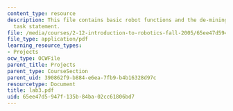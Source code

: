 ```yaml
---
content_type: resource
description: This file contains basic robot functions and the de-mining robot project
  task statement.
file: /media/courses/2-12-introduction-to-robotics-fall-2005/65ee47d5947f135b84ba02cc61806bd7_lab3.pdf
file_type: application/pdf
learning_resource_types:
- Projects
ocw_type: OCWFile
parent_title: Projects
parent_type: CourseSection
parent_uid: 390862f9-b884-e6ea-7fb9-b4b16328d97c
resourcetype: Document
title: lab3.pdf
uid: 65ee47d5-947f-135b-84ba-02cc61806bd7
---
```

